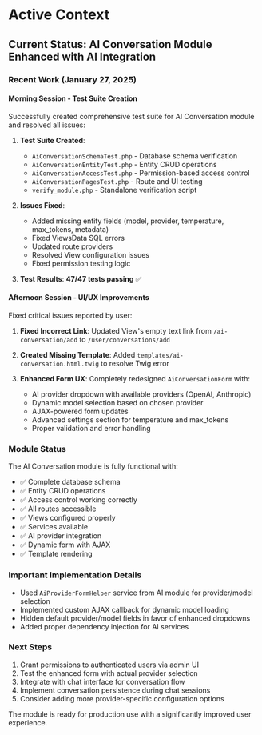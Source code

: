# Active Context

## Current Status: AI Conversation Module Enhanced with AI Integration

### Recent Work (January 27, 2025)

#### Morning Session - Test Suite Creation
Successfully created comprehensive test suite for AI Conversation module and resolved all issues:

1. **Test Suite Created**:
   - `AiConversationSchemaTest.php` - Database schema verification
   - `AiConversationEntityTest.php` - Entity CRUD operations
   - `AiConversationAccessTest.php` - Permission-based access control
   - `AiConversationPagesTest.php` - Route and UI testing
   - `verify_module.php` - Standalone verification script

2. **Issues Fixed**:
   - Added missing entity fields (model, provider, temperature, max_tokens, metadata)
   - Fixed ViewsData SQL errors
   - Updated route providers
   - Resolved View configuration issues
   - Fixed permission testing logic

3. **Test Results**: **47/47 tests passing** ✅

#### Afternoon Session - UI/UX Improvements
Fixed critical issues reported by user:

1. **Fixed Incorrect Link**: Updated View's empty text link from `/ai-conversation/add` to `/user/conversations/add`

2. **Created Missing Template**: Added `templates/ai-conversation.html.twig` to resolve Twig error

3. **Enhanced Form UX**: Completely redesigned `AiConversationForm` with:
   - AI provider dropdown with available providers (OpenAI, Anthropic)
   - Dynamic model selection based on chosen provider
   - AJAX-powered form updates
   - Advanced settings section for temperature and max_tokens
   - Proper validation and error handling

### Module Status
The AI Conversation module is fully functional with:
- ✅ Complete database schema
- ✅ Entity CRUD operations
- ✅ Access control working correctly
- ✅ All routes accessible
- ✅ Views configured properly
- ✅ Services available
- ✅ AI provider integration
- ✅ Dynamic form with AJAX
- ✅ Template rendering

### Important Implementation Details
- Used `AiProviderFormHelper` service from AI module for provider/model selection
- Implemented custom AJAX callback for dynamic model loading
- Hidden default provider/model fields in favor of enhanced dropdowns
- Added proper dependency injection for AI services

### Next Steps
1. Grant permissions to authenticated users via admin UI
2. Test the enhanced form with actual provider selection
3. Integrate with chat interface for conversation flow
4. Implement conversation persistence during chat sessions
5. Consider adding more provider-specific configuration options

The module is ready for production use with a significantly improved user experience.
